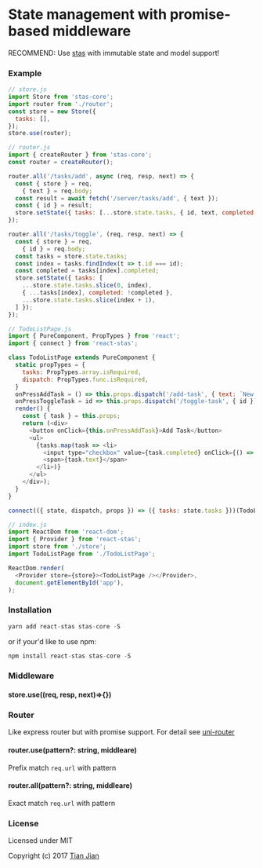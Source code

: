 State management with promise-based middleware
=================================

RECOMMEND: Use [stas](https://github.com/tianjianchn/stas) with immutable state and model support!

### Example
```js
// store.js
import Store from 'stas-core';
import router from './router';
const store = new Store({
  tasks: [],
});
store.use(router);

// router.js
import { createRouter } from 'stas-core';
const router = createRouter();

router.all('/tasks/add', async (req, resp, next) => {
  const { store } = req,
    { text } = req.body;
  const result = await fetch('/server/tasks/add', { text });
  const { id } = result;
  store.setState({ tasks: [...store.state.tasks, { id, text, completed: false }] });
});

router.all('/tasks/toggle', (req, resp, next) => {
  const { store } = req,
    { id } = req.body;
  const tasks = store.state.tasks;
  const index = tasks.findIndex(t => t.id === id);
  const completed = tasks[index].completed;
  store.setState({ tasks: [
    ...store.state.tasks.slice(0, index),
    { ...tasks[index], completed: !completed },
    ...store.state.tasks.slice(index + 1),
  ] });
});

// TodoListPage.js
import { PureComponent, PropTypes } from 'react';
import { connect } from 'react-stas';

class TodoListPage extends PureComponent {
  static propTypes = {
    tasks: PropTypes.array.isRequired,
    dispatch: PropTypes.func.isRequired,
  }
  onPressAddTask = () => this.props.dispatch('/add-task', { text: `New Task ${Date.now()}` })
  onPressToggleTask = id => this.props.dispatch('/toggle-task', { id })
  render() {
    const { task } = this.props;
    return (<div>
      <button onClick={this.onPressAddTask}>Add Task</button>
      <ul>
        {tasks.map(task => <li>
          <input type="checkbox" value={task.completed} onClick={() => this.onPressToggleTask(task.id)} />
          <span>{task.text}</span>
        </li>)}
      </ul>
    </div>);
  }
}

connect(({ state, dispatch, props }) => ({ tasks: state.tasks }))(TodoListPage);

// index.js
import ReactDom from 'react-dom';
import { Provider } from 'react-stas';
import store from './store';
import TodoListPage from './TodoListPage';

ReactDom.render(
  <Provider store={store}><TodoListPage /></Provider>,
  document.getElementById('app'),
);
```

### Installation
```js
yarn add react-stas stas-core -S
```
or if your'd like to use npm:
```js
npm install react-stas stas-core -S
```

### Middleware

#### store.use((req, resp, next)=>{})

### Router
Like express router but with promise support. For detail see [uni-router](https://github.com/tianjianchn/midd/tree/master/packages/uni-router)

#### router.use(pattern?: string, middleare)
Prefix match `req.url` with pattern

#### router.all(pattern?: string, middleare)
Exact match `req.url` with pattern

### License
Licensed under MIT

Copyright (c) 2017 [Tian Jian](https://github.com/tianjianchn)
